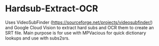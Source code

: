 # Hardsub-Extract-OCR
Uses VideoSubFinder (https://sourceforge.net/projects/videosubfinder/) and Google Cloud Vision to extract hard subs and OCR them to create an SRT file. Main purpose is for use with MPVacious for quick dictionary lookups and use with subs2srs.

